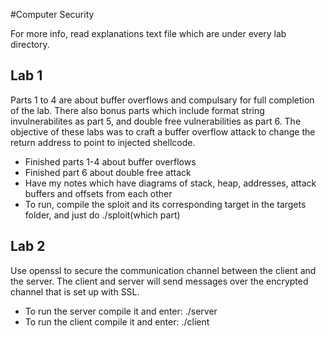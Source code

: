 #Computer Security

For more info, read explanations text file which are under every lab directory.

## Lab 1 
Parts 1 to 4 are about buffer overflows and compulsary for full completion of the lab. There also bonus parts which include format string invulnerabilites as part 5, and double free vulnerabilities as part 6.
The objective of these labs was to craft a buffer overflow attack to change the return address to point to injected shellcode.

- Finished parts 1-4 about buffer overflows
- Finished part 6 about double free attack
- Have my notes which have diagrams of stack, heap, addresses, attack buffers and offsets from each other
- To run, compile the sploit and its corresponding target in the targets folder, and just do ./sploit(which part)

## Lab 2
Use openssl to secure	the	communication	channel	between	the	client	and	the	server. The	client	and	server	will	send messages	over	the	encrypted	channel	that is	set	up	with	SSL.
- To run the server compile it and enter: ./server <port>
- To run the client compile it and enter: ./client <host> <port>
